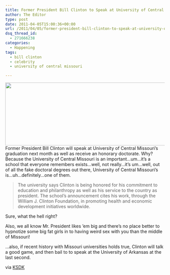 ```yaml
---
title: Former President Bill Clinton to Speak at University of Central Missouri For Some Reason
author: The Editor
type: post
date: 2011-04-05T15:00:36+00:00
url: /2011/04/05/former-president-bill-clinton-to-speak-at-university-of-central-missouri-for-some-reason/
dsq_thread_id:
  - 271666238
categories:
  - Happening
tags:
  - bill clinton
  - celebrity
  - university of central missouri

---
```

[<img class="aligncenter size-full wp-image-9544" title="bill_clinton" src="http://media.punchingkitty.com/wordpress/2011/04/bill_clinton.jpeg" alt="" width="600" height="199" />][1]Former President Bill Clinton will speak at University of Central Missouri&#8217;s graduation next month as well as receive an honorary doctorate. Why? Because the University of Central Missouri is an important&#8230;um&#8230;it&#8217;s a school that everyone remembers exists&#8230;well, not really&#8230;it&#8217;s um&#8230;well, out of all the fake doctoral degrees out there, University of Central Missouri&#8217;s is&#8230;uh&#8230;definitely&#8230;one of them.

> The university says Clinton is being honored for his commitment to education and philanthropy as well as his service to the country as president. The school&#8217;s announcement cites his work, through the William J. Clinton Foundation, in promoting health and economic development initiatives worldwide.

Sure, what the hell right?

Also, we all know Mr. President likes &#8217;em big and there&#8217;s no place better to hypnotize some big fat girls in to having weird sex with you than the middle of Missouri!

&#8230;also, if recent history with Missouri universities holds true, Clinton will talk a good game, and then bail to to speak at the University of Arkansas at the last second.

via <a href="http://www.ksdk.com/news/article/252996/3/Bill-Clinton-to-speak-at-commencement-in-Missouri-" target="_blank">KSDK</a>

 [1]: http://media.punchingkitty.com/wordpress/2011/04/bill_clinton.jpeg